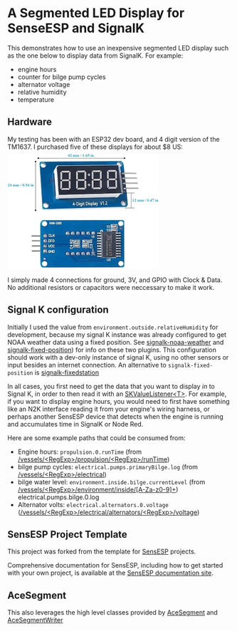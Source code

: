 # A Segmented LED Display for SenseESP and SignalK
This demonstrates how to use an inexpensive segmented LED display such as the one below to display data from SignalK.  For example:
* engine hours
* counter for bilge pump cycles
* alternator voltage
* relative humidity
* temperature

## Hardware
My testing has been with an ESP32 dev board, and 4 digit version of the TM1637.  I purchased five of these displays for about $8 US:
![TM1637 Module 4 Digits](docs/tm1637_4_digits_dims_small.png)

I simply made 4 connections for ground, 3V, and GPIO with Clock & Data. No additional resistors or capacitors were neccessary to make it work.


## Signal K configuration
Initially I used the value from `environment.outside.relativeHumidity` for development, because my signal K instance was already configured to get NOAA weather data using a fixed position.  See [signalk-noaa-weather](https://github.com/sbender9/signalk-noaa-weather) and [signalk-fixed-position](https://github.com/saillogger/signalk-fixed-position)) for info on these two plugins.  This configuration should work with a dev-only instance of signal K, using no other sensors or input besides an internet connection.  An alternative to `signalk-fixed-position` is [signalk-fixedstation](https://github.com/inspired-technologies/signalk-fixedstation-plugin)

In all cases, you first need to get the data that you want to display *in* to Signal K, in order to then read it with an [SKValueListener\<T\>](https://signalk.org/SensESP/generated/docs/classsensesp_1_1_s_k_value_listener.html).  For example, if you want to display engine hours, you would need to first have something like an N2K interface reading it from your engine's wiring harness, or perhaps another SensESP device that detects when the engine is running and accumulates time in SignalK or Node Red.

Here are some example paths that could be consumed from:
* Engine hours: `propulsion.0.runTime` (from [/vessels/\<RegExp\>/propulsion/\<RegExp\>/runTime](https://signalk.org/specification/1.5.0/doc/vesselsBranch.html#vesselsregexppropulsionregexpruntime))
* bilge pump cycles: `electrical.pumps.primaryBilge.log` (from [/vessels/\<RegExp\>/electrical](https://signalk.org/specification/1.5.0/doc/vesselsBranch.html#vesselsregexpelectrical))
* bilge water level: `environment.inside.bilge.currentLevel` (from [/vessels/\<RegExp\>/environment/inside/[A-Za-z0-9]+](https://signalk.org/specification/1.5.0/doc/vesselsBranch.html#vesselsregexpenvironmentinsidea-za-z0-9))
electrical.pumps.bilge.0.log
* Alternator volts: `electrical.alternators.0.voltage` ([/vessels/\<RegExp\>/electrical/alternators/\<RegExp\>/voltage](https://signalk.org/specification/1.5.0/doc/vesselsBranch.html#vesselsregexpelectricalalternatorsregexpvoltage))


## SensESP Project Template

This project was forked from the template for [SensESP](https://github.com/SignalK/SensESP/) projects.

Comprehensive documentation for SensESP, including how to get started with your own project, is available at the [SensESP documentation site](https://signalk.org/SensESP/).

## AceSegment
This also leverages the high level classes provided by [AceSegment](https://github.com/bxparks/AceSegment) and [AceSegmentWriter](https://github.com/bxparks/AceSegmentWriter)